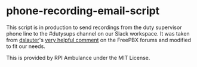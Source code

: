 # phone-recording-email-script

This script is in production to send recordings from the duty supervisor phone line to the #dutysups channel on our Slack workspace. It was taken from [dslauter](https://community.freepbx.org/u/dslauter)'s [very helpful comment](https://community.freepbx.org/t/solved-how-to-email-call-recordings-post-call-recording-script/26747/6) on the FreePBX forums and modified to fit our needs.

This is provided by RPI Ambulance under the MIT License.